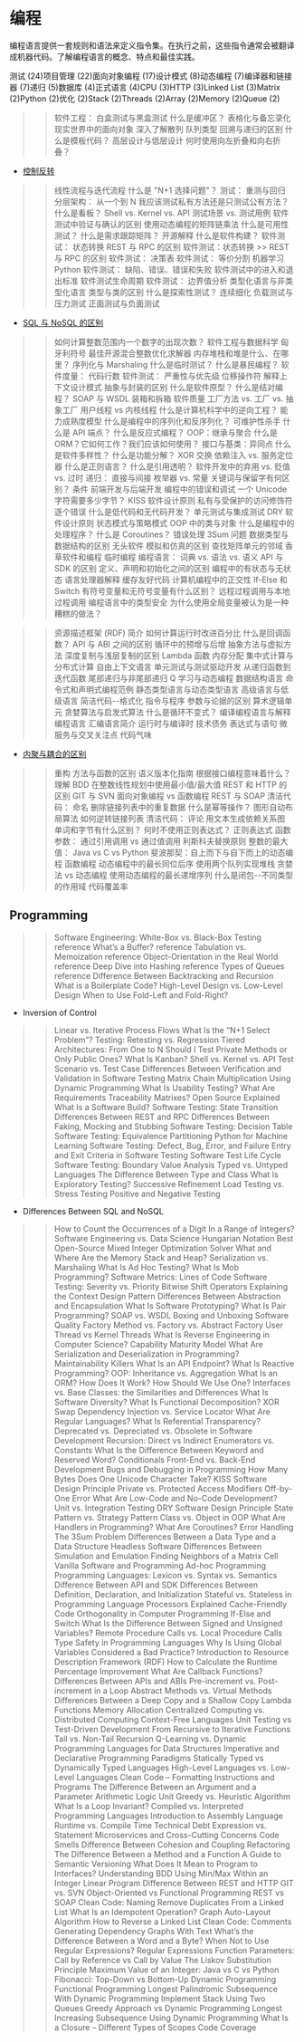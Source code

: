 # 编程

编程语言提供一套规则和语法来定义指令集。在执行之前，这些指令通常会被翻译成机器代码。了解编程语言的概念、特点和最佳实践。

测试 (24)项目管理 (22)面向对象编程 (17)设计模式 (8)动态编程 (7)编译器和链接器 (7)递归 (5)数据库 (4)正式语言 (4)CPU (3)HTTP (3)Linked List (3)Matrix (2)Python (2)优化 (2)Stack (2)Threads (2)Array (2)Memory (2)Queue (2)

>> 软件工程： 白盒测试与黑盒测试
>> 什么是缓冲区？
>> 表格化与备忘录化
>> 现实世界中的面向对象
>> 深入了解散列
>> 队列类型
>> 回溯与递归的区别
>> 什么是模板代码？
>> 高层设计与低层设计
>> 何时使用向左折叠和向右折叠？

- [控制反转](ioc_zh.md)

>> 线性流程与迭代流程
>> 什么是 "N+1 选择问题"？
>> 测试： 重测与回归
>> 分层架构： 从一个到 N
>> 我应该测试私有方法还是只测试公有方法？
>> 什么是看板？
>> Shell vs. Kernel vs. API
>> 测试场景 vs. 测试用例
>> 软件测试中验证与确认的区别
>> 使用动态编程的矩阵链乘法
>> 什么是可用性测试？
>> 什么是需求跟踪矩阵？
>> 开源解释
>> 什么是软件构建？
>> 软件测试： 状态转换
>> REST 与 RPC 的区别
软件测试：状态转换 >> REST 与 RPC 的区别
>> 软件测试： 决策表
>> 软件测试： 等价分割
>> 机器学习 Python
>> 软件测试： 缺陷、错误、错误和失败
>> 软件测试中的进入和退出标准
>> 软件测试生命周期
>> 软件测试： 边界值分析
>> 类型化语言与非类型化语言
>> 类型与类的区别
>> 什么是探索性测试？
>> 连续细化
>> 负载测试与压力测试
>> 正面测试与负面测试

- [SQL 与 NoSQL 的区别](sql-vs-nosql_zh.md)

>> 如何计算整数范围内一个数字的出现次数？
>> 软件工程与数据科学
>> 匈牙利符号
>> 最佳开源混合整数优化求解器
>> 内存堆栈和堆是什么、在哪里？
>> 序列化与 Marshaling
>> 什么是临时测试？
>> 什么是暴民编程？
>> 软件度量： 代码行数
>> 软件测试： 严重性与优先级
>> 位移操作符
>> 解释上下文设计模式
>> 抽象与封装的区别
>> 什么是软件原型？
>> 什么是结对编程？
>> SOAP 与 WSDL
>> 装箱和拆箱
>> 软件质量
>> 工厂方法 vs. 工厂 vs. 抽象工厂
>> 用户线程 vs 内核线程
>> 什么是计算机科学中的逆向工程？
>> 能力成熟度模型
>> 什么是编程中的序列化和反序列化？
>> 可维护性杀手
>> 什么是 API 端点？
>> 什么是反应式编程？
>> OOP：继承与聚合
>> 什么是 ORM？它如何工作？我们应该如何使用？
>> 接口与基类：异同点
>> 什么是软件多样性？
>> 什么是功能分解？
>> XOR 交换
>> 依赖注入 vs. 服务定位器
>> 什么是正则语言？
>> 什么是引用透明？
>> 软件开发中的弃用 vs. 贬值 vs. 过时
>> 递归： 直接与间接
>> 枚举器 vs. 常量
>> 关键词与保留字有何区别？
>> 条件
>> 前端开发与后端开发
>> 编程中的错误和调试
>> 一个 Unicode 字符需要多少字节？
>> KISS 软件设计原则
>> 私有与受保护的访问修饰符
>> 逐个错误
>> 什么是低代码和无代码开发？
>> 单元测试与集成测试
>> DRY 软件设计原则
>> 状态模式与策略模式
>> OOP 中的类与对象
>> 什么是编程中的处理程序？
>> 什么是 Coroutines？
>> 错误处理
>> 3Sum 问题
>> 数据类型与数据结构的区别
>> 无头软件
>> 模拟和仿真的区别
>> 查找矩阵单元的邻域
>> 香草软件和编程
>> 临时编程
>> 编程语言： 词典 vs. 语法 vs. 语义
>> API 与 SDK 的区别
>> 定义、声明和初始化之间的区别
>> 编程中的有状态与无状态
>> 语言处理器解释
>> 缓存友好代码
>> 计算机编程中的正交性
>> If-Else 和 Switch
>> 有符号变量和无符号变量有什么区别？
>> 远程过程调用与本地过程调用
>> 编程语言中的类型安全
>> 为什么使用全局变量被认为是一种糟糕的做法？

>> 资源描述框架 (RDF) 简介
>> 如何计算运行时改进百分比
>> 什么是回调函数？
>> API 与 ABI 之间的区别
>> 循环中的预增与后增
>> 抽象方法与虚拟方法
>> 深度复制与浅层复制的区别
>> Lambda 函数
>> 内存分配
>> 集中式计算与分布式计算
>> 自由上下文语言
>> 单元测试与测试驱动开发
>> 从递归函数到迭代函数
>> 尾部递归与非尾部递归
>> Q 学习与动态编程
>> 数据结构语言
>> 命令式和声明式编程范例
>> 静态类型语言与动态类型语言
>> 高级语言与低级语言
>> 简洁代码--格式化
>> 指令与程序
>> 参数与论据的区别
>> 算术逻辑单元
>> 贪婪算法与启发式算法
>> 什么是循环不变式？
>> 编译编程语言与解释编程语言
>> 汇编语言简介
>> 运行时与编译时
>> 技术债务
>> 表达式与语句
>> 微服务与交叉关注点
>> 代码气味

- [内聚与耦合的区别](cohesion-vs-coupling_zh.md)

>> 重构
>> 方法与函数的区别
>> 语义版本化指南
>> 根据接口编程意味着什么？
>> 理解 BDD
>> 在整数线性规划中使用最小值/最大值
>> REST 和 HTTP 的区别
>> GIT 与 SVN
>> 面向对象编程 vs 函数编程
>> REST 与 SOAP
>> 清洁代码： 命名
>> 删除链接列表中的重复数据
>> 什么是幂等操作？
>> 图形自动布局算法
>> 如何逆转链接列表
>> 清洁代码： 评论
>> 用文本生成依赖关系图
>> 单词和字节有什么区别？
>> 何时不使用正则表达式？
>> 正则表达式
>> 函数参数： 通过引用调用 vs 通过值调用
>> 利斯科夫替换原则
>> 整数的最大值： Java vs C vs Python
>> 斐波那契：自上而下与自下而上的动态编程
>> 函数编程
>> 动态编程中的最长同位后序
>> 使用两个队列实现堆栈
>> 贪婪法 vs 动态编程
>> 使用动态编程的最长递增序列
>> 什么是闭包--不同类型的作用域
>> 代码覆盖率

## Programming

>> Software Engineering: White-Box vs. Black-Box Testing
reference
>> What’s a Buffer?
reference
>> Tabulation vs. Memoization
reference
>> Object-Orientation in the Real World
reference
>> Deep Dive into Hashing
reference
>> Types of Queues
reference
>> Difference Between Backtracking and Recursion
>> What is a Boilerplate Code?
>> High-Level Design vs. Low-Level Design
>> When to Use Fold-Left and Fold-Right?

- Inversion of Control

>> Linear vs. Iterative Process Flows
>> What Is the “N+1 Select Problem”?
>> Testing: Retesting vs. Regression
>> Tiered Architectures: From One to N
>> Should I Test Private Methods or Only Public Ones?
>> What Is Kanban?
>> Shell vs. Kernel vs. API
>> Test Scenario vs. Test Case
>> Differences Between Verification and Validation in Software Testing
>> Matrix Chain Multiplication Using Dynamic Programming
>> What Is Usability Testing?
>> What Are Requirements Traceability Matrixes?
>> Open Source Explained
>> What Is a Software Build?
>> Software Testing: State Transition
>> Differences Between REST and RPC
>> Differences Between Faking, Mocking and Stubbing
>> Software Testing: Decision Table
>> Software Testing: Equivalence Partitioning
>> Python for Machine Learning
>> Software Testing: Defect, Bug, Error, and Failure
>> Entry and Exit Criteria in Software Testing
>> Software Test Life Cycle
>> Software Testing: Boundary Value Analysis
>> Typed vs. Untyped Languages
>> The Difference Between Type and Class
>> What Is Exploratory Testing?
>> Successive Refinement
>> Load Testing vs. Stress Testing
>> Positive and Negative Testing

- Differences Between SQL and NoSQL

>> How to Count the Occurrences of a Digit In a Range of Integers?
>> Software Engineering vs. Data Science
>> Hungarian Notation
>> Best Open-Source Mixed Integer Optimization Solver
>> What and Where Are the Memory Stack and Heap?
>> Serialization vs. Marshaling
>> What Is Ad Hoc Testing?
>> What Is Mob Programming?
>> Software Metrics: Lines of Code
>> Software Testing: Severity vs. Priority
>> Bitwise Shift Operators
>> Explaining the Context Design Pattern
>> Differences Between Abstraction and Encapsulation
>> What Is Software Prototyping?
>> What Is Pair Programming?
>> SOAP vs. WSDL
>> Boxing and Unboxing
>> Software Quality
>> Factory Method vs. Factory vs. Abstract Factory
>> User Thread vs Kernel Threads
>> What Is Reverse Engineering in Computer Science?
>> Capability Maturity Model
>> What Are Serialization and Deserialization in Programming?
>> Maintainability Killers
>> What Is an API Endpoint?
>> What Is Reactive Programming?
>> OOP: Inheritance vs. Aggregation
>> What Is an ORM? How Does It Work? How Should We Use One?
>> Interfaces vs. Base Classes: the Similarities and Differences
>> What Is Software Diversity?
>> What Is Functional Decomposition?
>> XOR Swap
>> Dependency Injection vs. Service Locator
>> What Are Regular Languages?
>> What Is Referential Transparency?
>> Deprecated vs. Depreciated vs. Obsolete in Software Development
>> Recursion: Direct vs Indirect
>> Enumerators vs. Constants
>> What Is the Difference Between Keyword and Reserved Word?
>> Conditionals
>> Front-End vs. Back-End Development
>> Bugs and Debugging in Programming
>> How Many Bytes Does One Unicode Character Take?
>> KISS Software Design Principle
>> Private vs. Protected Access Modifiers
>> Off-by-One Error
>> What Are Low-Code and No-Code Development?
>> Unit vs. Integration Testing
>> DRY Software Design Principle
>> State Pattern vs. Strategy Pattern
>> Class vs. Object in OOP
>> What Are Handlers in Programming?
>> What Are Coroutines?
>> Error Handling
>> The 3Sum Problem
>> Differences Between a Data Type and a Data Structure
>> Headless Software
>> Differences Between Simulation and Emulation
>> Finding Neighbors of a Matrix Cell
>> Vanilla Software and Programming
>> Ad-hoc Programming
>> Programming Languages: Lexicon vs. Syntax vs. Semantics
>> Difference Between API and SDK
>> Differences Between Definition, Declaration, and Initialization
>> Stateful vs. Stateless in Programming
>> Language Processors Explained
>> Cache-Friendly Code
>> Orthogonality in Computer Programming
>> If-Else and Switch
>> What Is the Difference Between Signed and Unsigned Variables?
>> Remote Procedure Calls vs. Local Procedure Calls
>> Type Safety in Programming Languages
>> Why Is Using Global Variables Considered a Bad Practice?
>> Introduction to Resource Description Framework (RDF)
>> How to Calculate the Runtime Percentage Improvement
>> What Are Callback Functions?
>> Differences Between APIs and ABIs
>> Pre-increment vs. Post-increment in a Loop
>> Abstract Methods vs. Virtual Methods
>> Differences Between a Deep Copy and a Shallow Copy
>> Lambda Functions
>> Memory Allocation
>> Centralized Computing vs. Distributed Computing
>> Context-Free Languages
>> Unit Testing vs Test-Driven Development
>> From Recursive to Iterative Functions
>> Tail vs. Non-Tail Recursion
>> Q-Learning vs. Dynamic Programming
>> Languages for Data Structures
>> Imperative and Declarative Programming Paradigms
>> Statically Typed vs Dynamically Typed Languages
>> High-Level Languages vs. Low-Level Languages
>> Clean Code – Formatting
>> Instructions and Programs
>> The Difference Between an Argument and a Parameter
>> Arithmetic Logic Unit
>> Greedy vs. Heuristic Algorithm
>> What Is a Loop Invariant?
>> Compiled vs. Interpreted Programming Languages
>> Introduction to Assembly Language
>> Runtime vs. Compile Time
>> Technical Debt
>> Expression vs. Statement
>> Microservices and Cross-Cutting Concerns
>> Code Smells
>> Difference Between Cohesion and Coupling
>> Refactoring
>> The Difference Between a Method and a Function
>> A Guide to Semantic Versioning
>> What Does It Mean to Program to Interfaces?
>> Understanding BDD
>> Using Min/Max Within an Integer Linear Program
>> Difference Between REST and HTTP
>> GIT vs. SVN
>> Object-Oriented vs Functional Programming
>> REST vs SOAP
>> Clean Code: Naming
>> Remove Duplicates From a Linked List
>> What Is an Idempotent Operation?
>> Graph Auto-Layout Algorithm
>> How to Reverse a Linked List
>> Clean Code: Comments
>> Generating Dependency Graphs With Text
>> What’s the Difference Between a Word and a Byte?
>> When Not to Use Regular Expressions?
>> Regular Expressions
>> Function Parameters: Call by Reference vs Call by Value
>> The Liskov Substitution Principle
>> Maximum Value of an Integer: Java vs C vs Python
>> Fibonacci: Top-Down vs Bottom-Up Dynamic Programming
>> Functional Programming
>> Longest Palindromic Subsequence With Dynamic Programming
>> Implement Stack Using Two Queues
>> Greedy Approach vs Dynamic Programming
>> Longest Increasing Subsequence Using Dynamic Programming
>> What Is a Closure – Different Types of Scopes
>> Code Coverage
